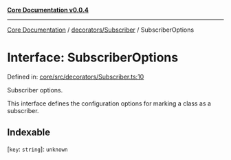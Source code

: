 [**Core Documentation v0.0.4**](../../../README.md)

***

[Core Documentation](../../../modules.md) / [decorators/Subscriber](../README.md) / SubscriberOptions

# Interface: SubscriberOptions

Defined in: [core/src/decorators/Subscriber.ts:10](https://github.com/stonemjs/core/blob/93efe04ef1a71ad6f49c3b315da54d45ace50f23/src/decorators/Subscriber.ts#L10)

Subscriber options.

This interface defines the configuration options for marking a class as a subscriber.

## Indexable

\[`key`: `string`\]: `unknown`
